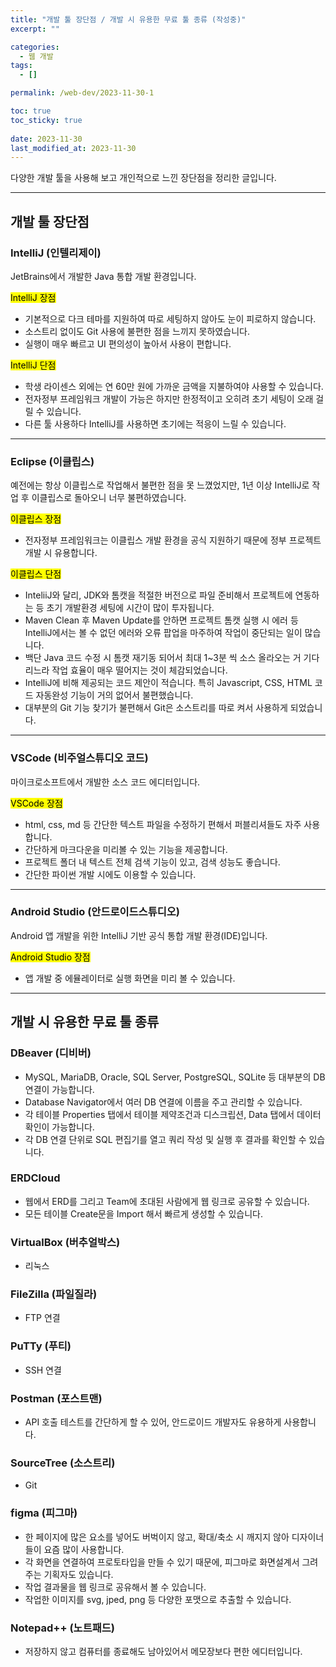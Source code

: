 ```yaml
---
title: "개발 툴 장단점 / 개발 시 유용한 무료 툴 종류 (작성중)"
excerpt: ""

categories:
  - 웹 개발
tags:
  - []

permalink: /web-dev/2023-11-30-1

toc: true
toc_sticky: true
 
date: 2023-11-30
last_modified_at: 2023-11-30
---
```


다양한 개발 툴을 사용해 보고 개인적으로 느낀 장단점을 정리한 글입니다.

---

## 개발 툴 장단점

### IntelliJ (인텔리제이)
JetBrains에서 개발한 Java 통합 개발 환경입니다.

<mark>IntelliJ 장점</mark>
* 기본적으로 다크 테마를 지원하여 따로 세팅하지 않아도 눈이 피로하지 않습니다.
* 소스트리 없이도 Git 사용에 불편한 점을 느끼지 못하였습니다.
* 실행이 매우 빠르고 UI 편의성이 높아서 사용이 편합니다.

<mark>IntelliJ 단점</mark>
* 학생 라이센스 외에는 연 60만 원에 가까운 금액을 지불하여야 사용할 수 있습니다.
* 전자정부 프레임워크 개발이 가능은 하지만 한정적이고 오히려 초기 세팅이 오래 걸릴 수 있습니다.
* 다른 툴 사용하다 IntelliJ를 사용하면 초기에는 적응이 느릴 수 있습니다.

---

### Eclipse (이클립스)
예전에는 항상 이클립스로 작업해서 불편한 점을 못 느꼈었지만, 1년 이상 IntelliJ로 작업 후 이클립스로 돌아오니 너무 불편하였습니다.

<mark>이클립스 장점</mark>
* 전자정부 프레임워크는 이클립스 개발 환경을 공식 지원하기 때문에 정부 프로젝트 개발 시 유용합니다.  

<mark>이클립스 단점</mark>
* InteliiJ와 달리, JDK와 톰캣을 적절한 버전으로 파일 준비해서 프로젝트에 연동하는 등 초기 개발환경 세팅에 시간이 많이 투자됩니다.
* Maven Clean 후 Maven Update를 안하면 프로젝트 톰캣 실행 시 에러 등 IntelliJ에서는 볼 수 없던 에러와 오류 팝업을 마주하여 작업이 중단되는 일이 많습니다.
* 백단 Java 코드 수정 시 톰캣 재기동 되어서 최대 1~3분 씩 소스 올라오는 거 기다리느라 작업 효율이 매우 떨어지는 것이 체감되었습니다.
* IntelliJ에 비해 제공되는 코드 제안이 적습니다. 특히 Javascript, CSS, HTML 코드 자동완성 기능이 거의 없어서 불편했습니다.
* 대부분의 Git 기능 찾기가 불편해서 Git은 소스트리를 따로 켜서 사용하게 되었습니다.

---

### VSCode (비주얼스튜디오 코드)
마이크로소프트에서 개발한 소스 코드 에디터입니다.

<mark>VSCode 장점</mark>
* html, css, md 등 간단한 텍스트 파일을 수정하기 편해서 퍼블리셔들도 자주 사용합니다.
* 간단하게 마크다운을 미리볼 수 있는 기능을 제공합니다.
* 프로젝트 폴더 내 텍스트 전체 검색 기능이 있고, 검색 성능도 좋습니다.
* 간단한 파이썬 개발 시에도 이용할 수 있습니다.

---

### Android Studio (안드로이드스튜디오)
Android 앱 개발을 위한 IntelliJ 기반 공식 통합 개발 환경(IDE)입니다.

<mark>Android Studio 장점</mark>
* 앱 개발 중 에뮬레이터로 실행 화면을 미리 볼 수 있습니다.

---

## 개발 시 유용한 무료 툴 종류

### DBeaver (디비버)
* MySQL, MariaDB, Oracle, SQL Server, PostgreSQL, SQLite 등 대부분의 DB 연결이 가능합니다.
* Database Navigator에서 여러 DB 연결에 이름을 주고 관리할 수 있습니다.
* 각 테이블 Properties 탭에서 테이블 제약조건과 디스크립션, Data 탭에서 데이터 확인이 가능합니다.
* 각 DB 연결 단위로 SQL 편집기를 열고 쿼리 작성 및 실행 후 결과를 확인할 수 있습니다.

### ERDCloud
* 웹에서 ERD를 그리고 Team에 초대된 사람에게 웹 링크로 공유할 수 있습니다.
* 모든 테이블 Create문을 Import 해서 빠르게 생성할 수 있습니다.

### VirtualBox (버추얼박스)
* 리눅스

### FileZilla (파일질라)
* FTP 연결

### PuTTy (푸티)
* SSH 연결

### Postman (포스트맨)
* API 호출 테스트를 간단하게 할 수 있어, 안드로이드 개발자도 유용하게 사용합니다.

### SourceTree (소스트리)
* Git

### figma (피그마)
* 한 페이지에 많은 요소를 넣어도 버벅이지 않고, 확대/축소 시 깨지지 않아 디자이너들이 요즘 많이 사용합니다.
* 각 화면을 연결하여 프로토타입을 만들 수 있기 때문에, 피그마로 화면설계서 그려주는 기획자도 있습니다.
* 작업 결과물을 웹 링크로 공유해서 볼 수 있습니다.
* 작업한 이미지를 svg, jped, png 등 다양한 포맷으로 추출할 수 있습니다.

### Notepad++ (노트패드)
* 저장하지 않고 컴퓨터를 종료해도 남아있어서 메모장보다 편한 에디터입니다.
